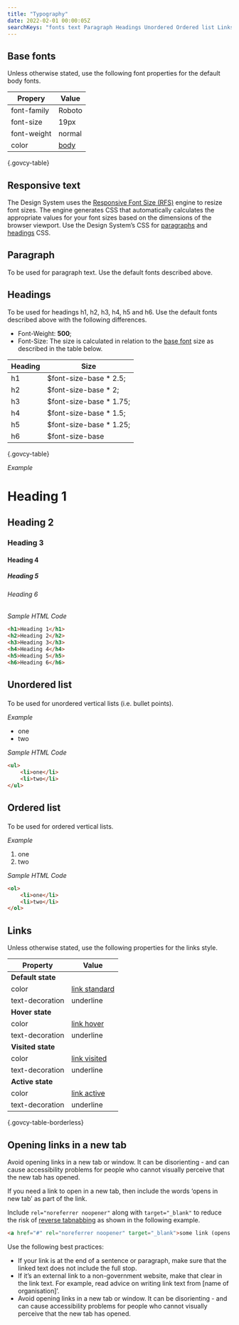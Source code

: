 ```yaml
---
title: "Typography"
date: 2022-02-01 00:00:05Z
searchKeys: "fonts text Paragraph Headings Unordered Ordered list Links"
--- 
```


## Base fonts 
Unless otherwise stated, use the following font properties for the default body fonts. 

|Propery     |Value       |
|------------|------------|
|font-family | Roboto     |
|font-size   | 19px       |
|font-weight | normal     |
|color       | [body](../colour/)|

{.govcy-table}

## Responsive text
The Design System uses the  [Responsive Font Size (RFS)](https://github.com/twbs/rfs/) engine to resize font sizes. The engine generates CSS that automatically calculates the appropriate values for your font sizes based on the dimensions of the browser viewport. Use the Design System’s CSS for [paragraphs](#paragraph) and [headings](#headings) CSS.

## Paragraph
To be used for paragraph text. Use the default fonts described above.

## Headings
To be used for headings h1, h2, h3, h4, h5 and h6. Use the default fonts described above with the following differences. 

- Font-Weight: **500**;
- Font-Size: The size is calculated in relation to the [base font](#base-fonts) size as described in the table below. 

|Heading |Size                     |
|--------|-------------------------|
|h1      | $font-size-base * 2.5;  |
|h2      | $font-size-base * 2;    |
|h3      | $font-size-base * 1.75; |
|h4      | $font-size-base * 1.5;  |
|h5      | $font-size-base * 1.25; |
|h6      | $font-size-base         |

{.govcy-table}

*Example*
<div class="govcy-bg-light">
<h1>Heading 1</h1>
<h2>Heading 2</h2>
<h3>Heading 3</h3>
<h4>Heading 4</h4>
<h5>Heading 5</h5>  
<h6>Heading 6</h6>
</div>

*Sample HTML Code*
```html
<h1>Heading 1</h1>
<h2>Heading 2</h2>
<h3>Heading 3</h3>
<h4>Heading 4</h4>
<h5>Heading 5</h5>
<h6>Heading 6</h6>
```

## Unordered list <ul>
To be used for unordered vertical lists (i.e. bullet points). 

*Example*
<div class="govcy-bg-light">
<ul>
    <li>one</li>
    <li>two</li>
</ul>
</div>

*Sample HTML Code*
```html
<ul>
    <li>one</li>
    <li>two</li>
</ul>
```

## Ordered list <ol>
To be used for ordered vertical lists. 

*Example*
<div class="govcy-bg-light">
<ol>
    <li>one</li>
    <li>two</li>
</ol>
</div>

*Sample HTML Code*
```html
<ol>
    <li>one</li>
    <li>two</li>
</ol>
```

## Links

Unless otherwise stated, use the following properties for the links style. 

|Property               |Value                     |
|-----------------------|--------------------------|
|**Default state**      |                          |
|color                  |[link standard](../colour/#link-colours)|
|text-decoration        |underline|
|**Hover state**      |                          |
|color                  |[link hover](../colour/#link-colours)|
|text-decoration        |underline|
|**Visited state**      |                          |
|color                  |[link visited](../colour/#link-colours)|
|text-decoration        |underline|
|**Active state**      |                          |
|color                  |[link active](../colour/#link-colours)|
|text-decoration        |underline|

{.govcy-table-borderless}

## Opening links in a new tab
Avoid opening links in a new tab or window. It can be disorienting - and can cause accessibility problems for people who cannot visually perceive that the new tab has opened.

If you need a link to open in a new tab, then include the words ‘opens in new tab’ as part of the link. 

Include `rel="noreferrer noopener"` along with `target="_blank"` to reduce the risk of [reverse tabnabbing](https://owasp.org/www-community/attacks/Reverse_Tabnabbing) as shown in the following example.

```html
<a href="#" rel="noreferrer noopener" target="_blank">some link (opens in new tab)</a>
```

Use the following best practices:
- If your link is at the end of a sentence or paragraph, make sure that the linked text does not include the full stop.
- If it’s an external link to a non-government website, make that clear in the link text. For example, read advice on writing link text from [name of organisation]’. 
- Avoid opening links in a new tab or window. It can be disorienting - and can cause accessibility problems for people who cannot visually perceive that the new tab has opened.
